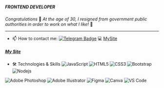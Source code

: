 ##### FRONTEND DEVELOPER 
 *Сongratulations* 👋 
 *At the age of 30, I resigned from government public authorities in order to work on what I like!* 🚀
 
 ---

- 📫 How to contact me:      [![Telegram Badge](https://img.shields.io/badge/-ViktoriiaSmith-blue?style=flat&logo=Telegram&logoColor=white)](https://t.me/La_vie_chocolat)  💻 <a href="https://andriivnav.if.ua/portfolio_2023/">MySite</a> 

##### <a href="https://andriivnav.if.ua/portfolio_2023/">My Site</a> 


- 🛠 Technologies & Skills
![JavaScript](https://img.shields.io/badge/JavaScript-F7DF1E?style=flat-square&logo=javascript&logoColor=222222)
![HTML5](https://img.shields.io/badge/HTML5-E34F26?style=flat-square&logo=html5&logoColor=white)
![CSS3](https://img.shields.io/badge/CSS3-1572B6?style=flat-square&logo=css3&logoColor=white)
![Bootstrap](https://img.shields.io/badge/Bootstrap-563D7C?style=flat-square&logo=bootstrap&logoColor=white)
![Nodejs](https://img.shields.io/badge/Node.js-43853D?style=flat-square&logo=node.js&logoColor=white)

![Adobe Photoshop](https://img.shields.io/badge/Photoshop-31A8FF?style=flat-square&logo=adobe-photoshop&logoColor=white)
![Adobe Illustrator](https://img.shields.io/badge/Illustrator-FF9A00?style=flat-square&logo=adobe-illustrator&logoColor=white)
![Figma](https://img.shields.io/badge/Figma-F24E1E?style=flat-square&logo=figma&logoColor=white)
![Canva](https://img.shields.io/badge/Canva-00C4CC?style=flat-square&logo=canva&logoColor=white)
![VS Code](https://img.shields.io/badge/Visual_Studio_Code-0078D4?style=flat-square&logo=visual%20studio%20code&logoColor=white)


